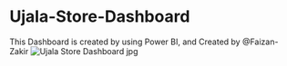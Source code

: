 # Ujala-Store-Dashboard

This Dashboard is created by using Power BI, and Created by @Faizan-Zakir
![Ujala Store Dashboard jpg](https://github.com/Faizan-Zakir/Ujala-Store-Dashboard/assets/98184470/22ff25e5-32ba-48ef-ad0d-f4a3eb6b4b25)
